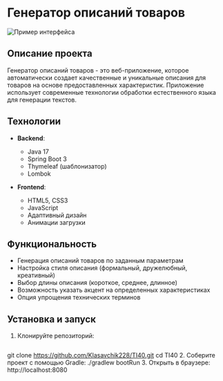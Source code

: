 # Генератор описаний товаров

![Пример интерфейса](screenshot.png)

## Описание проекта

Генератор описаний товаров - это веб-приложение, которое автоматически создает качественные и уникальные описания для товаров на основе предоставленных характеристик. Приложение использует современные технологии обработки естественного языка для генерации текстов.

## Технологии

- **Backend**:
  - Java 17
  - Spring Boot 3
  - Thymeleaf (шаблонизатор)
  - Lombok

- **Frontend**:
  - HTML5, CSS3
  - JavaScript
  - Адаптивный дизайн
  - Анимации загрузки

## Функциональность

- Генерация описаний товаров по заданным параметрам
- Настройка стиля описания (формальный, дружелюбный, креативный)
- Выбор длины описания (короткое, среднее, длинное)
- Возможность указать акцент на определенных характеристиках
- Опция упрощения технических терминов

## Установка и запуск
1. Клонируйте репозиторий:
   ```bash
  git clone https://github.com/Klasavchik228/TI40.git
  cd TI40
2. Соберите проект с помощью Gradle:
  ./gradlew bootRun
3. Открыть в браузере:
  http://localhost:8080

 
